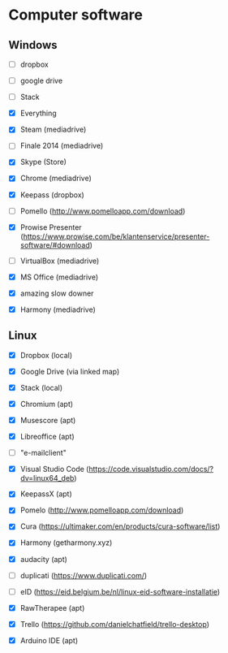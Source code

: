 # Computer software

## Windows
- [ ] dropbox
- [ ] google drive
- [ ] Stack

- [X] Everything
- [X] Steam (mediadrive)
- [ ] Finale 2014 (mediadrive)
- [X] Skype (Store)
- [X] Chrome (mediadrive)
- [X] Keepass (dropbox)
- [ ] Pomello (http://www.pomelloapp.com/download)
- [X] Prowise Presenter (https://www.prowise.com/be/klantenservice/presenter-software/#download)
- [ ] VirtualBox (mediadrive)
- [X] MS Office (mediadrive)
- [X] amazing slow downer
- [X] Harmony (mediadrive)



## Linux
- [X] Dropbox (local)
- [X] Google Drive (via linked map)
- [X] Stack (local)

- [X] Chromium (apt)
- [X] Musescore (apt)
- [X] Libreoffice (apt)
- [ ] "e-mailclient"
- [X] Visual Studio Code (https://code.visualstudio.com/docs/?dv=linux64_deb)
- [X] KeepassX (apt)
- [X] Pomelo (http://www.pomelloapp.com/download)
- [X] Cura (https://ultimaker.com/en/products/cura-software/list)
- [X] Harmony (getharmony.xyz)
- [X] audacity (apt)
- [ ] duplicati (https://www.duplicati.com/)
- [ ] eID (https://eid.belgium.be/nl/linux-eid-software-installatie)
- [X] RawTherapee (apt)
- [X] Trello (https://github.com/danielchatfield/trello-desktop)
- [X] Arduino IDE (apt)
